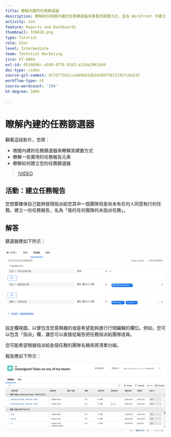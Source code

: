 ```yaml
---
title: 瞭解內建的任務篩選器
description: 瞭解如何檢閱內建的任務篩選器來看看其建置方式，並在 Workfront 中建立自己的任務篩選器。
activity: use
feature: Reports and Dashboards
thumbnail: 336818.png
type: Tutorial
role: User
level: Intermediate
team: Technical Marketing
jira: KT-9084
exl-id: 0516696c-a588-4776-92d3-a334a29619a9
doc-type: video
source-git-commit: d17df7162ccaab6b62db34209f50131927c0a532
workflow-type: ht
source-wordcount: '194'
ht-degree: 100%

---
```


# 瞭解內建的任務篩選器

觀看這段影片，您將：

* 檢閱內建的任務篩選器來瞭解其建置方式
* 瞭解一些實用的任務報告元素
* 瞭解如何建立您的任務篩選器

>[!VIDEO](https://video.tv.adobe.com/v/336818/?quality=12&learn=on&enablevpops)

## 活動：建立任務報告

您想要確保自己能夠發現指派給您其中一個團隊但是尚未有任何人同意執行的任務。建立一份任務報告，名為「我的任何團隊的未指派任務」。

## 解答

篩選器應如下所示：

![影像顯示建立任務篩選器的畫面](assets/opening-built-in-task-filters-1.png)

設定欄視圖，以便包含您感興趣的或是希望能夠進行行間編輯的欄位。例如，您可以包含「指派」欄，讓您可以直接從報告把任務指派給團隊成員。

您可能希望根據指派給各個任務的團隊名稱來將清單分組。

報告應如下所示：

![影像顯示任務報告](assets/opening-built-in-task-filters-2.png)
